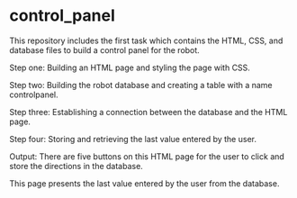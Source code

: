 # control_panel
This repository includes the first task which contains the HTML, CSS, and database files to build a control panel for the robot. 


Step one:
Building an HTML page and styling the page with CSS.

Step two:
Building the robot database and creating a table with a name controlpanel.

Step three: 
Establishing a connection between the database and the HTML page.

Step four:
Storing and retrieving the last value entered by the user.

Output:
There are five buttons on this HTML page for the user to click and store the directions in the database.

This page presents the last value entered by the user from the database.
